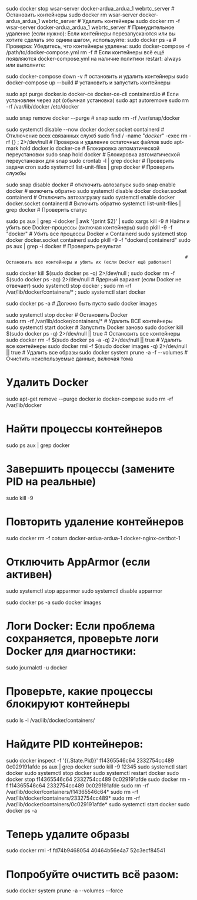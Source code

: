 sudo docker stop wsar-server docker-ardua_ardua_1 webrtc_server         # Остановить контейнеры
sudo docker rm wsar-server docker-ardua_ardua_1 webrtc_server           # Удалить контейнеры
sudo docker rm -f wsar-server docker-ardua_ardua_1 webrtc_server        # Принудительное удаление (если нужно): Если контейнеры перезапускаются или вы хотите сделать это одним шагом, используйте:
sudo docker ps -a                                                       # Проверка: Убедитесь, что контейнеры удалены:
sudo docker-compose -f /path/to/docker-compose.yml rm -f                # Если контейнеры всё ещё появляются docker-compose.yml на наличие политики restart: always или выполните:

sudo docker-compose down -v                                             # остановить и удалить контейнеры
sudo docker-compose up --build                                          # установить и запустить контейнеры

sudo apt purge docker.io docker-ce docker-ce-cli containerd.io          # Если установлен через apt (обычная установка)
sudo apt autoremove
sudo rm -rf /var/lib/docker /etc/docker

sudo snap remove docker --purge                                         # snap
sudo rm -rf /var/snap/docker

sudo systemctl disable --now docker docker.socket containerd            # Отключение всех связанных служб
sudo find / -name "*docker*" -exec rm -rf {} \; 2>/dev/null             # Проверка и удаление остаточных файлов
sudo apt-mark hold docker.io docker-ce                                  # Блокировка автоматической переустановки
sudo snap hold docker                                                   # Блокировка автоматической переустановки для snap
sudo crontab -l | grep docker                                           # Проверить задачи cron
sudo systemctl list-unit-files | grep docker                            # Проверить службы

sudo snap disable docker                                                # отключить автозапуск
sudo snap enable docker                                                 # включить обратно
sudo systemctl disable docker docker.socket containerd                  # Отключить автозагрузку
sudo systemctl enable docker docker.socket containerd                   # Включить обратно
systemctl list-unit-files | grep docker                                 # Проверить статус

sudo ps aux | grep -i docker | awk '{print $2}' | sudo xargs kill -9    # Найти и убить все Docker-процессы (включая контейнеры)
sudo pkill -9 -f "docker"                                               # Убить все процессы Docker и Containerd
sudo systemctl stop docker docker.socket containerd
sudo pkill -9 -f "dockerd\|containerd"
sudo ps aux | grep -i docker                                            # Проверить результат

                                                                        # Остановить все контейнеры и убить их (если Docker ещё работает)
sudo docker kill $(sudo docker ps -q) 2>/dev/null ; sudo docker rm -f $(sudo docker ps -aq) 2>/dev/null
                                                                        # Ядерный вариант (если Docker не отвечает)
sudo systemctl stop docker ; sudo rm -rf /var/lib/docker/containers/* ; sudo systemctl start docker

sudo docker ps -a                                                       # Должно быть пусто
sudo docker images

sudo systemctl stop docker                                              # Остановить Docker  
sudo rm -rf /var/lib/docker/containers/*                                # Удалить ВСЕ контейнеры  
sudo systemctl start docker                                             # Запустить Docker заново
sudo docker kill $(sudo docker ps -q) 2>/dev/null || true               # Остановить все контейнеры
sudo docker rm -f $(sudo docker ps -a -q) 2>/dev/null || true           # Удалить все контейнеры
sudo docker rmi -f $(sudo docker images -q) 2>/dev/null || true         # Удалить все образы
sudo docker system prune -a -f --volumes                                # Очистить неиспользуемые данные, включая тома

# Удалить Docker
sudo apt-get remove --purge docker.io docker-compose
sudo rm -rf /var/lib/docker

# Найти процессы контейнеров
sudo ps aux | grep docker

# Завершить процессы (замените PID на реальные)
sudo kill -9 <PID1> <PID2> <PID3>

# Повторить удаление контейнеров
sudo docker rm -f coturn docker-ardua-ardua-1 docker-nginx-certbot-1

# Отключить AppArmor (если активен)
sudo systemctl stop apparmor
sudo systemctl disable apparmor

sudo docker ps -a
sudo docker images

# Логи Docker: Если проблема сохраняется, проверьте логи Docker для диагностики:
sudo journalctl -u docker

#### 
# Проверьте, какие процессы блокируют контейнеры
sudo ls -l /var/lib/docker/containers/

# Найдите PID контейнеров:
sudo docker inspect -f '{{.State.Pid}}' f14365546c64 2332754cc489 0c029191afde
ps aux | grep docker
sudo kill -9 12345
sudo systemctl start docker
sudo systemctl stop docker
sudo systemctl restart docker
sudo docker stop f14365546c64 2332754cc489 0c029191afde
sudo docker rm -f f14365546c64 2332754cc489 0c029191afde
sudo rm -rf /var/lib/docker/containers/f14365546c64*
sudo rm -rf /var/lib/docker/containers/2332754cc489*
sudo rm -rf /var/lib/docker/containers/0c029191afde*
sudo systemctl start docker
sudo docker ps -a
# Теперь удалите образы
sudo docker rmi -f fd74b9468054 40464b56e4a7 52c3ecf84541
# Попробуйте очистить всё разом:
sudo docker system prune -a --volumes --force
